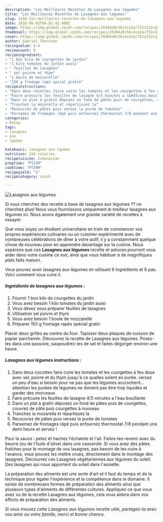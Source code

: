```yaml
---
description: "Les Meilleures Recettes de Lasagnes aux légumes"
title: "Les Meilleures Recettes de Lasagnes aux légumes"
slug: 3436-les-meilleures-recettes-de-lasagnes-aux-legumes
date: 2020-06-03T04:01:42.908Z
image: https://img-global.cpcdn.com/recipes/29304a9c56c4ca2a/751x532cq70/lasagnes-aux-legumes-photo-principale-de-la-recette.jpg
thumbnail: https://img-global.cpcdn.com/recipes/29304a9c56c4ca2a/751x532cq70/lasagnes-aux-legumes-photo-principale-de-la-recette.jpg
cover: https://img-global.cpcdn.com/recipes/29304a9c56c4ca2a/751x532cq70/lasagnes-aux-legumes-photo-principale-de-la-recette.jpg
author: Gabriel Thornton
ratingvalue: 3.4
reviewcount: 6
recipeingredient:
- "1 bon kilo de courgettes du jardin"
- "1 kilo tomates du jardin aussi"
- " feuilles de lasagnes"
- " sel poivre et thym"
- "1 boule de mozzarelle"
- "150 g fromage raps spcial gratin"
recipeinstructions:
- "Dans deux cocottes faire cuire les tomates et les courgettes à feu doux avec sel; poivre et du thym jusqu&#39;à ce quelles soient en purée. versez un peu d&#39;eau si besoin pour ne pas que les légumes accrochent... attention les purées de légumes ne doivent pas être trop liquides et garder des morceaux"
- "Faire précuire les feuilles de lasagne 4/5 minutes a l&#39;eau bouillante"
- "Dans un plat à gratin déposez un fond de pâtes puis de courgettes, couvrez de pâte puis courgettes à nouveau"
- "Tranchez la mozarella et répartissez la"
- "Recouvrez de pâtes puis versez la purée de tomates"
- "Parsemez de fromages râpé puis enfournez thermostat 7/8 pendant une demi heure et servez !"
categories:
- Resep
tags:
- lasagnes
- aux
- lgumes

katakunci: lasagnes aux lgumes 
nutrition: 229 calories
recipecuisine: Indonesian
preptime: "PT23M"
cooktime: "PT39M"
recipeyield: "3"
recipecategory: Lunch

---
```



![Lasagnes aux légumes](https://img-global.cpcdn.com/recipes/29304a9c56c4ca2a/751x532cq70/lasagnes-aux-legumes-photo-principale-de-la-recette.jpg)

Si vous cherchez des recette à base de lasagnes aux légumes ?? ne cherchez plus! Nous vous fournissons uniquement le meilleur lasagnes aux légumes ici. Nous avons également une grande variété de recettes à essayer.

Que vous soyez un étudiant universitaire en train de commencer vos propres expériences culinaires ou un cuisinier expérimenté avec de nombreuses célébrations de dîner à votre actif, il y a constamment quelque chose de nouveau pour en apprendre davantage sur la cuisine. Nous espérons que ces <strong> Lasagnes aux légumes </strong> recette et astuces pourront vous aider dans votre cuisine ce soir, ainsi que vous habituer à de magnifiques plats faits maison.

<!--inarticleads1-->

Vous pouvez avoir lasagnes aux légumes en utilisant 6 Ingrédients et 6 pas. Voici comment vous cuire il.

##### Ingrédients de lasagnes aux légumes :

1. Fournir 1 bon kilo de courgettes du jardin
1. Vous avez besoin 1 kilo tomates du jardin aussi
1. Vous devez vous préparer  feuilles de lasagnes
1. Utilisation  sel poivre et thym
1. Vous avez besoin 1 boule de mozzarelle
1. Préparer 150 g fromage rapés spécial gratin


Placer deux grilles au centre du four. Tapisser deux plaques de cuisson de papier parchemin. Découvrez la recette de Lasagnes aux légumes. Posez-les dans une passoire, saupoudrez-les de sel et faites dégorger environ une heure. 

<!--inarticleads2-->

##### Lasagnes aux légumes instructions :

1. Dans deux cocottes faire cuire les tomates et les courgettes à feu doux avec sel; poivre et du thym jusqu&#39;à ce quelles soient en purée. versez un peu d&#39;eau si besoin pour ne pas que les légumes accrochent... attention les purées de légumes ne doivent pas être trop liquides et garder des morceaux
1. Faire précuire les feuilles de lasagne 4/5 minutes a l&#39;eau bouillante
1. Dans un plat à gratin déposez un fond de pâtes puis de courgettes, couvrez de pâte puis courgettes à nouveau
1. Tranchez la mozarella et répartissez la
1. Recouvrez de pâtes puis versez la purée de tomates
1. Parsemez de fromages râpé puis enfournez thermostat 7/8 pendant une demi heure et servez !


Pour la sauce : pelez et hachez l&#39;échalote et l&#39;ail. Faites-les revenir avec du beurre (ou de l&#39;huile d&#39;olive) dans une casserole. Si vous avez des pâtes fraîches pour le montage de vos lasagnes, pas besoin de les cuire à l&#39;avance, vous pouvez les mettre crues, directement dans le montage des lasagnes. Découvrez ces Lasagnes végétariennes aux légumes du soleil. Des lasagnes qui nous apportent du soleil dans l&#39;assiette. 

<!--inarticleads1-->

<p>
La préparation des aliments est une sorte d'art et il faut du temps et de la technique pour égaler l'expérience et la compétence dans le domaine. Il existe de nombreuses formes de préparation des aliments ainsi que plusieurs types d'aliments de différentes cultures. Appliquez ce que vous avez vu de la recette Lasagnes aux légumes, cela vous aidera dans vos efforts de préparation des aliments.
</p>

<p>
<i>Si vous trouvez cette Lasagnes aux légumes recette utile, partagez-la avec vos amis ou votre famille, merci et bonne chance.</i>
</p>

